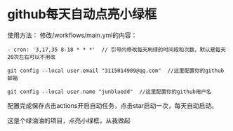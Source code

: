 # github每天自动点亮小绿框

使用方法：
修改/workflows/main.yml的内容：

    - cron: '3,17,35 8-18 * * *'  // 引号内修改每天刷绿的时间段和次数，默认是每天20次左右可以不用改
    
    git config --local user.email "3115014909@qq.com"  //这里配置你的github邮箱
    
    git config --local user.name "junbluedd"  //这里配置你的github用户名
    
   配置完成保存点击actions开启自动任务，点击star启动一次，每天自动启动。
   
这是个绿油油的项目，点亮小绿框，从我做起
